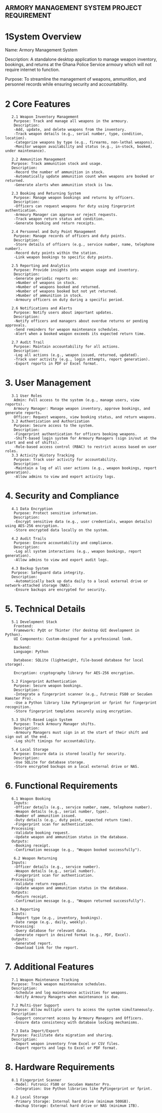 ## ARMORY MANAGEMENT SYSTEM PROJECT REQUIREMENT
# 1System Overview
Name: Armory Management System

Description: A standalone desktop application to manage weapon inventory, bookings, and returns at the Ghana Police Service armoury which will not require internet to function.

Purpose: To streamline the management of weapons, ammunition, and personnel records while ensuring security and accountability.

# 2 Core Features
       2.1 Weapon Inventory Management
        Purpose: Track and manage all weapons in the armoury.
        Description:
        -Add, update, and delete weapons from the inventory.
        -Track weapon details (e.g., serial number, type, condition, location).
        -Categorize weapons by type (e.g., firearms, non-lethal weapons).
        -Monitor weapon availability and status (e.g., in-stock, booked, under maintenance).

       2.2 Ammunition Management
       Purpose: Track ammunition stock and usage.
       Description:
        -Record the number of ammunition in stock.
        -Automatically update ammunition count when weapons are booked or returned.
        -Generate alerts when ammunition stock is low.

       2.3 Booking and Returning System
        Purpose: Manage weapon bookings and returns by officers.
        Description:
        -Officers can request weapons for duty using fingerprint authentication.
        -Armoury Manager can approve or reject requests.
        -Track weapon return status and condition.
        -Generate booking and return receipts.

       2.4 Personnel and Duty Point Management
        Purpose: Manage records of officers and duty points.
        Description:
        -Store details of officers (e.g., service number, name, telephone number).
        -Record duty points within the station.
        -Link weapon bookings to specific duty points.

       2.5 Reporting and Analytics
        Purpose: Provide insights into weapon usage and inventory.
        Description:
        -Generate periodic reports on:
         >Number of weapons in stock.
         >Number of weapons booked and returned.
         >Number of weapons booked but not yet returned.
         >Number of ammunition in stock.
        -Armoury officers on duty during a specific period.

       2.6 Notifications and Alerts
        Purpose: Notify users about important updates.
        Description:
        -Notify officers and managers about overdue returns or pending approvals.
        -Send reminders for weapon maintenance schedules.
        -Alert when a booked weapon exceeds its expected return time.

       2.7 Audit Trail
        Purpose: Maintain accountability for all actions.
        Description:
        -Log all actions (e.g., weapon issued, returned, updated).
        -Track user activity (e.g., login attempts, report generation).
        -Export reports in PDF or Excel format.

# 3. User Management
       3.1 User Roles
        Admin: Full access to the system (e.g., manage users, view reports).
        Armoury Manager: Manage weapon inventory, approve bookings, and generate reports.
        Officer: Request weapons, view booking status, and return weapons.
       3.2 Authentication and Authorization
        Purpose: Secure access to the system.
        Description:
        -Fingerprint authentication for officers booking weapons.
        -Shift-based login system for Armoury Managers (sign in/out at the start and end of shifts).
        -Role-based access control (RBAC) to restrict access based on user roles.
       3.3 Activity History Tracking
        Purpose: Track user activity for accountability.
        Description:
        -Maintain a log of all user actions (e.g., weapon bookings, report generation).
        -Allow admins to view and export activity logs.

# 4. Security and Compliance
       4.1 Data Encryption
        Purpose: Protect sensitive information.
        Description:
        -Encrypt sensitive data (e.g., user credentials, weapon details) using AES-256 encryption.
        -Store encrypted data locally on the system.

       4.2 Audit Trails
        Purpose: Ensure accountability and compliance.
        Description:
        -Log all system interactions (e.g., weapon bookings, report generation).
        -Allow admins to view and export audit logs.

       4.3 Backup System
       Purpose: Safeguard data integrity.
       Description:
        -Automatically back up data daily to a local external drive or network-attached storage (NAS).
        -Ensure backups are encrypted for security.

# 5. Technical Details
       5.1 Development Stack
        Frontend:
        Framework: PyQt or Tkinter (for desktop GUI development in Python).
        UI Components: Custom-designed for a professional look.

        Backend:
        Language: Python

        Database: SQLite (lightweight, file-based database for local storage).

        Encryption: cryptography library for AES-256 encryption.

       5.2 Fingerprint Authentication
        Purpose: Secure weapon bookings.
        Description:
        -Integrate a fingerprint scanner (e.g., Futronic FS80 or SecuGen Hamster Pro).
        -Use a Python library like PyFingerprint or fprint for fingerprint recognition.
        -Store fingerprint templates securely using encryption.

       5.3 Shift-Based Login System
        Purpose: Track Armoury Manager shifts.
        Description:
        -Armoury Managers must sign in at the start of their shift and sign out at the end.
        -Log shift timings for accountability.

       5.4 Local Storage
        Purpose: Ensure data is stored locally for security.
        Description:
        -Use SQLite for database storage.
        -Store encrypted backups on a local external drive or NAS.

# 6. Functional Requirements
       6.1 Weapon Booking
        Inputs:
        -Officer details (e.g., service number, name, telephone number).
        -Weapon details (e.g., serial number, type).
        -Number of ammunition issued.
        -Duty details (e.g., duty point, expected return time).
        -Fingerprint scan for authentication.
       Processing:
        -Validate booking request.
        -Update weapon and ammunition status in the database.
       Outputs:
        -Booking receipt.
        -Confirmation message (e.g., "Weapon booked successfully").

        6.2 Weapon Returning
       Inputs:
        -Officer details (e.g., service number).
        -Weapon details (e.g., serial number).
        -Fingerprint scan for authentication.
       Processing:
        -Validate return request.
        -Update weapon and ammunition status in the database.
       Outputs:
        -Return receipt.
        -Confirmation message (e.g., "Weapon returned successfully").

       6.3 Reporting
       Inputs:
        -Report type (e.g., inventory, bookings).
        -Date range (e.g., daily, weekly).
       Processing:
        -Query database for relevant data.
        -Generate report in desired format (e.g., PDF, Excel).
       Outputs:
        -Generated report.
        -Download link for the report.

# 7. Additional Features
       7.1 Weapon Maintenance Tracking
       Purpose: Track weapon maintenance schedules.
       Description:
        -Schedule and log maintenance activities for weapons.
        -Notify Armoury Managers when maintenance is due.

       7.2 Multi-User Support
       Purpose: Allow multiple users to access the system simultaneously.
       Description:
        -Support concurrent access by Armoury Managers and Officers.
        -Ensure data consistency with database locking mechanisms.

       7.3 Data Import/Export
       Purpose: Facilitate data migration and sharing.
       Description:
        -Import weapon inventory from Excel or CSV files.
        -Export reports and logs to Excel or PDF format.

# 8. Hardware Requirements
       8.1 Fingerprint Scanner
        -Model: Futronic FS80 or SecuGen Hamster Pro.
        -Integration: Use Python libraries like PyFingerprint or fprint.

       8.2 Local Storage
        -Primary Storage: Internal hard drive (minimum 500GB).
        -Backup Storage: External hard drive or NAS (minimum 1TB).
